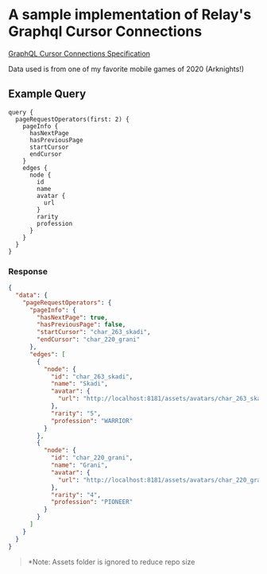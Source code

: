 # A sample implementation of Relay's Graphql Cursor Connections

[GraphQL Cursor Connections Specification](https://relay.dev/graphql/connections.htm)

Data used is from one of my favorite mobile games of 2020 (Arknights!)

## Example Query

```gql
query {
  pageRequestOperators(first: 2) {
    pageInfo {
      hasNextPage
      hasPreviousPage
      startCursor
      endCursor
    }
    edges {
      node {
        id
        name
        avatar {
          url
        }
        rarity
        profession
      }
    }
  }
}
```

### Response

```json
{
  "data": {
    "pageRequestOperators": {
      "pageInfo": {
        "hasNextPage": true,
        "hasPreviousPage": false,
        "startCursor": "char_263_skadi",
        "endCursor": "char_220_grani"
      },
      "edges": [
        {
          "node": {
            "id": "char_263_skadi",
            "name": "Skadi",
            "avatar": {
              "url": "http://localhost:8181/assets/avatars/char_263_skadi.png"
            },
            "rarity": "5",
            "profession": "WARRIOR"
          }
        },
        {
          "node": {
            "id": "char_220_grani",
            "name": "Grani",
            "avatar": {
              "url": "http://localhost:8181/assets/avatars/char_220_grani.png"
            },
            "rarity": "4",
            "profession": "PIONEER"
          }
        }
      ]
    }
  }
}
```

> \*Note: Assets folder is ignored to reduce repo size
